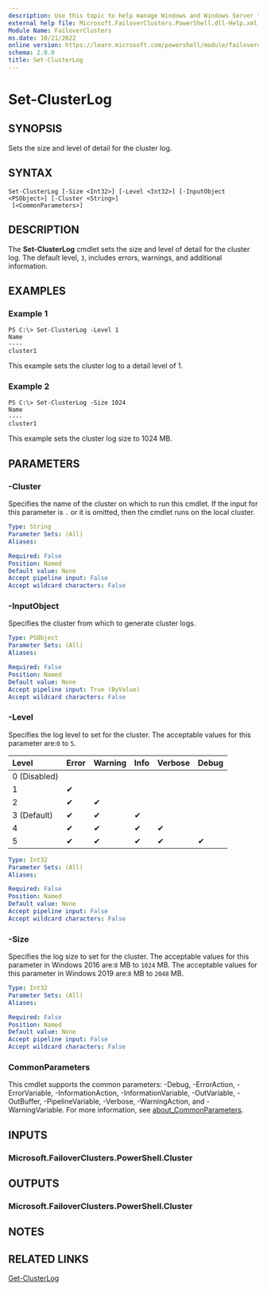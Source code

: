 ```yaml
---
description: Use this topic to help manage Windows and Windows Server technologies with Windows PowerShell.
external help file: Microsoft.FailoverClusters.PowerShell.dll-Help.xml
Module Name: FailoverClusters
ms.date: 10/21/2022
online version: https://learn.microsoft.com/powershell/module/failoverclusters/set-clusterlog?view=windowsserver2022-ps&wt.mc_id=ps-gethelp
schema: 2.0.0
title: Set-ClusterLog
---
```


# Set-ClusterLog

## SYNOPSIS
Sets the size and level of detail for the cluster log.

## SYNTAX

```
Set-ClusterLog [-Size <Int32>] [-Level <Int32>] [-InputObject <PSObject>] [-Cluster <String>]
 [<CommonParameters>]
```

## DESCRIPTION

The **Set-ClusterLog** cmdlet sets the size and level of detail for the cluster log. The default
level, `3`, includes errors, warnings, and additional information.

## EXAMPLES

### Example 1

```
PS C:\> Set-ClusterLog -Level 1
Name 
---- 
cluster1
```

This example sets the cluster log to a detail level of 1.

### Example 2

```
PS C:\> Set-ClusterLog -Size 1024
Name 
---- 
cluster1
```

This example sets the cluster log size to 1024 MB.

## PARAMETERS

### -Cluster

Specifies the name of the cluster on which to run this cmdlet. If the input for this parameter is
`.` or it is omitted, then the cmdlet runs on the local cluster.

```yaml
Type: String
Parameter Sets: (All)
Aliases: 

Required: False
Position: Named
Default value: None
Accept pipeline input: False
Accept wildcard characters: False
```

### -InputObject

Specifies the cluster from which to generate cluster logs.

```yaml
Type: PSObject
Parameter Sets: (All)
Aliases: 

Required: False
Position: Named
Default value: None
Accept pipeline input: True (ByValue)
Accept wildcard characters: False
```

### -Level

Specifies the log level to set for the cluster. The acceptable values for this parameter are:`0` to
`5`.

| Level  | Error  | Warning  | Info  | Verbose | Debug |
|:-----|:-----|:-----|:-----|:-----|:-----|
|0 (Disabled) ||||||
|1 |&#x2714;||||
|2 |&#x2714;|&#x2714;|||
|3 (Default) |&#x2714;|&#x2714;|&#x2714;||
|4 |&#x2714;|&#x2714;|&#x2714;|&#x2714;|
|5 |&#x2714;|&#x2714;|&#x2714;|&#x2714;|&#x2714;|

```yaml
Type: Int32
Parameter Sets: (All)
Aliases: 

Required: False
Position: Named
Default value: None
Accept pipeline input: False
Accept wildcard characters: False
```

### -Size

Specifies the log size to set for the cluster. The acceptable values for this parameter in Windows
2016 are:`8` MB to `1024` MB. The acceptable values for this parameter in Windows 2019 are:`8` MB to
`2048` MB.

```yaml
Type: Int32
Parameter Sets: (All)
Aliases: 

Required: False
Position: Named
Default value: None
Accept pipeline input: False
Accept wildcard characters: False
```

### CommonParameters

This cmdlet supports the common parameters: -Debug, -ErrorAction, -ErrorVariable,
-InformationAction, -InformationVariable, -OutVariable, -OutBuffer, -PipelineVariable, -Verbose,
-WarningAction, and -WarningVariable. For more information, see
[about_CommonParameters](https://go.microsoft.com/fwlink/?LinkID=113216).

## INPUTS

### Microsoft.FailoverClusters.PowerShell.Cluster

## OUTPUTS

### Microsoft.FailoverClusters.PowerShell.Cluster

## NOTES

## RELATED LINKS

[Get-ClusterLog](./Get-ClusterLog.md)
